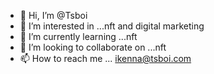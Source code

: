 - 👋 Hi, I’m @Tsboi
- 👀 I’m interested in ...nft  and digital marketing
- 🌱 I’m currently learning ...nft
- 💞️ I’m looking to collaborate on ...nft
- 📫 How to reach me ... ikenna@tsboi.com

<!---
Tsboi/Tsboi is a ✨ special ✨ repository because its `README.md` (this file) appears on your GitHub profile.
You can click the Preview link to take a look at your changes.
--->
